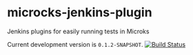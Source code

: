 # microcks-jenkins-plugin

Jenkins plugins for easily running tests in Microks

Current development version is `0.1.2-SNAPSHOT`. [![Build Status](https://travis-ci.org/microcks/microcks-jenkins-plugin.png?branch=master)](https://travis-ci.org/microcks/microcks-jenkins-plugin)
